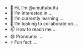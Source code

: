 - 👋 Hi, I’m @umuttubuttu
- 👀 I’m interested in ...
- 🌱 I’m currently learning ...
- 💞️ I’m looking to collaborate on ...
- 📫 How to reach me ...
- 😄 Pronouns: ...
- ⚡ Fun fact: ...

<!---
umuttubuttu/umuttubuttu is a ✨ special ✨ repository because its `README.md` (this file) appears on your GitHub profile.
You can click the Preview link to take a look at your changes.
--->

